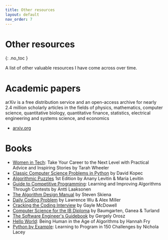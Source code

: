 ```yaml
---
title: Other resources
layout: default
nav_order: 7
---
```


# Other resources
{: .no_toc }

A list of other valuable resources I have come across over time.

# Academic papers

arXiv is a free distribution service and an open-access archive for nearly 2.4 million scholarly articles in the fields of physics, mathematics, computer science, quantitative biology, quantitative finance, statistics, electrical engineering and systems science, and economics

* [arxiv.org](https://arxiv.org/)

# Books

* [Women in Tech](https://www.amazon.com/Women-Tech-Practical-Inspiring-Stories/dp/1632171406/ref=sr_1_1): Take Your Career to the Next Level with Practical Advice and Inspiring Stories by Tarah Wheeler 
* [Classic Computer Science Problems in Python](https://www.amazon.com/Classic-Computer-Science-Problems-Python/dp/1617295981/ref=sr_1_9) by David Kopec
* [Algorithmic Puzzles](https://www.amazon.com/Algorithmic-Puzzles-Anany-Levitin/dp/0199740445/ref=sr_1_1) 1st Edition by Anany Levitin & Maria Levitin
* [Guide to Competitive Programming](https://www.amazon.com/Guide-Competitive-Programming-Algorithms-Undergraduate/dp/3030393569/ref=sr_1_1?): Learning and Improving Algorithms Through Contests by Antti Laaksonen
* [The Algorithm Design Manual](https://www.amazon.com/Algorithm-Design-Manual-Computer-Science/dp/3030542580/ref=sr_1_1?) by Steven Skiena 
* [Daily Coding Problem](https://www.amazon.com/Daily-Coding-Problem-exceptionally-interviews/dp/1793296634/ref=sr_1_1) by Lawrence Wu & Alex Miller
* [Cracking the Coding Interview](https://www.amazon.com/Cracking-Coding-Interview-Programming-Questions/dp/0984782850/ref=sr_1_1) by Gayle McDowell
* [Computer Science for the IB Diploma](https://www.amazon.com/Computer-Science-Diploma-Paul-Baumgarten/dp/1036009009/ref=sr_1_1) by Baumgarten, Ganea & Turland
* [The Software Engineer's Guidebook](https://www.amazon.com/Software-Engineers-Guidebook-Navigating-positions/dp/908338182X/ref=tmm_pap_swatch_0) by Gergely Orosz
* [Hello World](https://www.amazon.com/Hello-World-Being-Human-Algorithms/dp/0393357368/ref=tmm_pap_swatch_0): Being Human in the Age of Algorithms by Hannah Fry
* [Python by Example](https://www.amazon.com/Python-Example-Learning-Program-Challenges/dp/1108716830/): Learning to Program in 150 Challenges by Nichola Lacey


